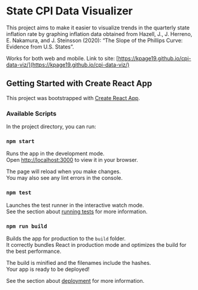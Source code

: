 # State CPI Data Visualizer

This project aims to make it easier to visualize trends in the quarterly state inflation rate by graphing inflation data obtained from Hazell, J., J. Herreno, E. Nakamura, and J. Steinsson (2020): “The Slope of the Phillips Curve: Evidence from U.S. States”. 

Works for both web and mobile.
Link to site: [https://kpage19.github.io/cpi-data-viz/](https://kpage19.github.io/cpi-data-viz/)

## Getting Started with Create React App

This project was bootstrapped with [Create React App](https://github.com/facebook/create-react-app).

### Available Scripts

In the project directory, you can run:

### `npm start`

Runs the app in the development mode.\
Open [http://localhost:3000](http://localhost:3000) to view it in your browser.

The page will reload when you make changes.\
You may also see any lint errors in the console.

### `npm test`

Launches the test runner in the interactive watch mode.\
See the section about [running tests](https://facebook.github.io/create-react-app/docs/running-tests) for more information.

### `npm run build`

Builds the app for production to the `build` folder.\
It correctly bundles React in production mode and optimizes the build for the best performance.

The build is minified and the filenames include the hashes.\
Your app is ready to be deployed!

See the section about [deployment](https://facebook.github.io/create-react-app/docs/deployment) for more information.

